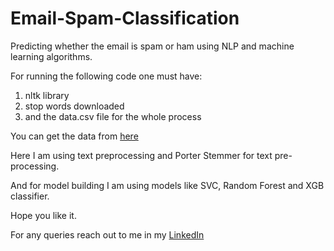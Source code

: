 # Email-Spam-Classification
Predicting whether the email is spam or ham using NLP and machine learning algorithms.

For running the following code one must have:
1. nltk library
2. stop words downloaded
3. and the data.csv file for the whole process

You can get the data from [here](https://www.kaggle.com/team-ai/spam-text-message-classification)

Here I am using text preprocessing and Porter Stemmer for text pre-processing.

And for model building I am using models like SVC, Random Forest and XGB classifier.

Hope you like it.

For any queries reach out to me in my [LinkedIn](https://www.linkedin.com/in/rounakrk/)


